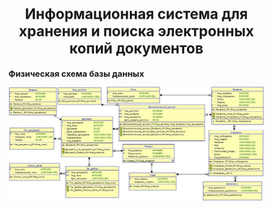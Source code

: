 <h1 align="center">Информационная система для хранения и поиска электронных копий документов</h1>
<h3>Физическая схема базы данных</h3>
<img src="https://github.com/ShiroXVX/DocWork/blob/master/database/imgbd/FizBD.jpg"/>
